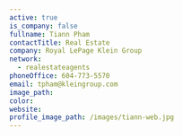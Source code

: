 ```yaml
---
active: true
is_company: false
fullname: Tiann Pham
contactTitle: Real Estate
company: Royal LePage Klein Group
network:
  - realestateagents
phoneOffice: 604-773-5570
email: tpham@kleingroup.com
image_path:
color:
website:
profile_image_path: /images/tiann-web.jpg
---
```



